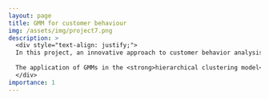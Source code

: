 ```yaml
---
layout: page
title: GMM for customer behaviour
img: /assets/img/project7.png
description: >
  <div style="text-align: justify;">
  In this project, an innovative approach to customer behavior analysis in commercial banking was implemented through the development of a Hierarchical Clustering model based on <strong>Gaussian Mixture Models (GMMs)</strong>. This advanced technique, executed using Scala within a Spark Dataframe, enabled a comprehensive understanding of complex patterns within large-scale customer datasets.<br>
  
  The application of GMMs in the <strong>hierarchical clustering model</strong> yielded outstanding results by revealing intricate nuances in customer behavior. The model successfully identified subtle patterns and interactions, allowing for the nuanced segmentation of clientele based on diverse banking behaviors. This in-depth analysis provided rich insights, empowering the bank to implement more targeted and personalized strategies, ultimately enhancing customer satisfaction and refining service offerings.<br>
  </div>
importance: 1
---
```


